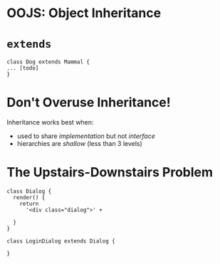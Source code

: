 # OOJS: Object Inheritance

# `extends`

```
class Dog extends Mammal {
... [todo]
}
```

# Don't Overuse Inheritance!

Inheritance works best when: 

* used to share *implementation* but not *interface*
* hierarchies are *shallow* (less than 3 levels)

# The Upstairs-Downstairs Problem

```
class Dialog {
  render() {
    return 
      '<div class="dialog">' +

  }
}

class LoginDialog extends Dialog {

}
```
